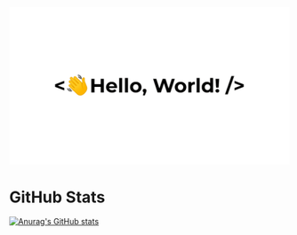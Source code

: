 


![HI THERE👋](https://github.com/cutebear0123/cutebear0123/blob/main/hello%20world.gif?raw=true "Hi there ")


# GitHub Stats

[![Anurag's GitHub stats](https://github-readme-stats.vercel.app/api?username=CuteQQQ)](https://github.com/CuteQQQ)
